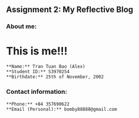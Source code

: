 ## Assignment 2: My Reflective Blog



### About me:

# This is me!!!

```
**Name:** Tran Tuan Bao (Alex)
**Student ID:** S3970254
**Birthdate:** 25th of November, 2002
```

### Contact information:

```
**Phone:** +84 357690622
**Email (Personal):** bomby88888@gmail.com
```




